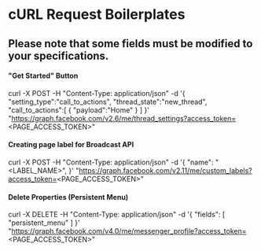 # cURL Request Boilerplates
## Please note that some fields must be modified to your specifications.

#### "Get Started" Button

curl -X POST -H "Content-Type: application/json" -d '{
"setting_type":"call_to_actions",
"thread_state":"new_thread",
"call_to_actions":[
    {
        "payload":"Home"
    }
]
}' "https://graph.facebook.com/v2.6/me/thread_settings?access_token=<PAGE_ACCESS_TOKEN>"


#### Creating page label for Broadcast API
curl -X POST -H "Content-Type: application/json" -d '{
  "name": "<LABEL_NAME>",
}' "https://graph.facebook.com/v2.11/me/custom_labels?access_token=<PAGE_ACCESS_TOKEN>"


#### Delete Properties (Persistent Menu)
curl -X DELETE -H "Content-Type: application/json" -d '{
  "fields": [
    "persistent_menu"
  ]
}' "https://graph.facebook.com/v4.0/me/messenger_profile?access_token=<PAGE_ACCESS_TOKEN>"